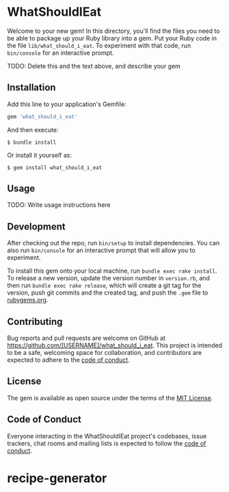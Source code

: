 # WhatShouldIEat

Welcome to your new gem! In this directory, you'll find the files you need to be able to package up your Ruby library into a gem. Put your Ruby code in the file `lib/what_should_i_eat`. To experiment with that code, run `bin/console` for an interactive prompt.

TODO: Delete this and the text above, and describe your gem

## Installation

Add this line to your application's Gemfile:

```ruby
gem 'what_should_i_eat'
```

And then execute:

    $ bundle install

Or install it yourself as:

    $ gem install what_should_i_eat

## Usage

TODO: Write usage instructions here

## Development

After checking out the repo, run `bin/setup` to install dependencies. You can also run `bin/console` for an interactive prompt that will allow you to experiment.

To install this gem onto your local machine, run `bundle exec rake install`. To release a new version, update the version number in `version.rb`, and then run `bundle exec rake release`, which will create a git tag for the version, push git commits and the created tag, and push the `.gem` file to [rubygems.org](https://rubygems.org).

## Contributing

Bug reports and pull requests are welcome on GitHub at https://github.com/[USERNAME]/what_should_i_eat. This project is intended to be a safe, welcoming space for collaboration, and contributors are expected to adhere to the [code of conduct](https://github.com/[USERNAME]/what_should_i_eat/blob/master/CODE_OF_CONDUCT.md).

## License

The gem is available as open source under the terms of the [MIT License](https://opensource.org/licenses/MIT).

## Code of Conduct

Everyone interacting in the WhatShouldIEat project's codebases, issue trackers, chat rooms and mailing lists is expected to follow the [code of conduct](https://github.com/[USERNAME]/what_should_i_eat/blob/master/CODE_OF_CONDUCT.md).
# recipe-generator
